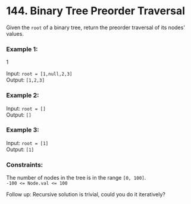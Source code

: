 # 144. Binary Tree Preorder Traversal   
   
Given the ```root``` of a binary tree, return the preorder traversal of its nodes' values.   
   
### **Example 1:**   
   
1[](https://assets.leetcode.com/uploads/2020/09/15/inorder_1.jpg)   
   
Input: ```root = [1,null,2,3]```   
Output: ```[1,2,3]```   
   
### **Example 2:**   
Input: ```root = []```   
Output: ```[]```   
   
### **Example 3:**   
   
Input: ```root = [1]```   
Output: ```[1]```   
   
### **Constraints:**   
The number of nodes in the tree is in the range ```[0, 100]```.   
```-100 <= Node.val <= 100```   
   
Follow up: Recursive solution is trivial, could you do it iteratively?   